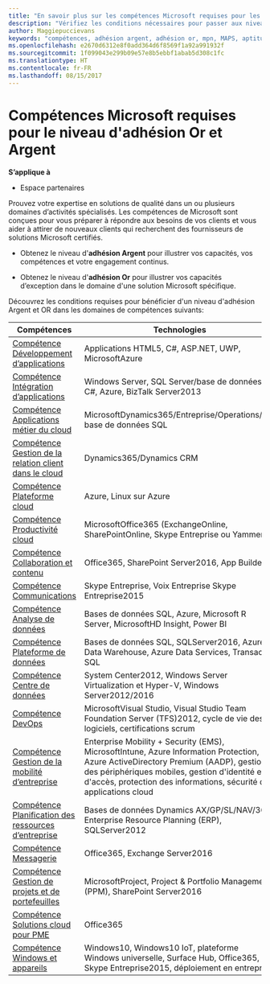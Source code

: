 ```yaml
---
title: "En savoir plus sur les compétences Microsoft requises pour les niveaux d’adhésion or et argent | Espace partenaires"
description: "Vérifiez les conditions nécessaires pour passer aux niveaux d’adhésion or et argent."
author: Maggiepuccievans
keywords: "compétences, adhésion argent, adhésion or, mpn, MAPS, aptitude, Microsoft Partner Network, adhésion au réseau"
ms.openlocfilehash: e2670d6312e8f0add364d6f8569f1a92a991932f
ms.sourcegitcommit: 1f099043e299b09e57e8b5ebbf1abab5d308c1fc
ms.translationtype: HT
ms.contentlocale: fr-FR
ms.lasthandoff: 08/15/2017
---
```

# <a name="microsoft-competency-requirements-for-gold-and-silver-membership"></a>Compétences Microsoft requises pour le niveau d'adhésion Or et Argent

**S’applique à**

-  Espace partenaires

Prouvez votre expertise en solutions de qualité dans un ou plusieurs domaines d’activités spécialisés. Les compétences de Microsoft sont conçues pour vous préparer à répondre aux besoins de vos clients et vous aider à attirer de nouveaux clients qui recherchent des fournisseurs de solutions Microsoft certifiés.

- Obtenez le niveau d'**adhésion Argent** pour illustrer vos capacités, vos compétences et votre engagement continus.

- Obtenez le niveau d'**adhésion Or** pour illustrer vos capacités d’exception dans le domaine d'une solution Microsoft spécifique.

Découvrez les conditions requises pour bénéficier d'un niveau d'adhésion Argent et OR dans les domaines de compétences suivants:


| Compétences  | Technologies |
|   ------------------   |   -------   |
| [Compétence Développement d’applications](competency-application-development.md) | Applications HTML5, C#, ASP.NET, UWP, MicrosoftAzure |
| [Compétence Intégration d’applications](competency-application-integration.md) | Windows Server, SQL Server/base de données, C#, Azure, BizTalk Server2013|
| [Compétence Applications métier du cloud](competency-cloud-business-applications.md)| MicrosoftDynamics365/Entreprise/Operations/AX, base de données SQL |
| [Compétence Gestion de la relation client dans le cloud](competency-cloud-customer-relationship-management.md)| Dynamics365/Dynamics CRM |
| [Compétence Plateforme cloud](competency-cloud-platform.md)| Azure, Linux sur Azure |
| [Compétence Productivité cloud](competency-cloud-productivity.md)| MicrosoftOffice365 (ExchangeOnline, SharePointOnline, Skype Entreprise ou Yammer)|
| [Compétence Collaboration et contenu](competency-collaboration-and-content.md)| Office365, SharePoint Server2016, App Builder |
| [Compétence Communications](competency-communications.md)| Skype Entreprise, Voix Entreprise Skype Entreprise2015 |
| [Compétence Analyse de données](competency-data-analytics.md)| Bases de données SQL, Azure, Microsoft R Server, MicrosoftHD Insight, Power BI |
| [Compétence Plateforme de données](competency-data-platform.md)| Bases de données SQL, SQLServer2016, Azure Data Warehouse, Azure Data Services, Transact-SQL |
| [Compétence Centre de données](competency-datacenter.md)| System Center2012, Windows Server Virtualization et Hyper-V, Windows Server2012/2016 |
| [Compétence DevOps](competency-devops.md)| MicrosoftVisual Studio, Visual Studio Team Foundation Server (TFS)2012, cycle de vie des logiciels, certifications scrum |
| [Compétence Gestion de la mobilité d’entreprise](competency-enterprise-mobility-management.md)| Enterprise Mobility + Security (EMS), MicrosoftIntune, Azure Information Protection, Azure ActiveDirectory Premium (AADP), gestion des périphériques mobiles, gestion d'identité et d'accès, protection des informations, sécurité des applications cloud |
| [Compétence Planification des ressources d’entreprise](competency-enterprise-resource-planning.md)| Bases de données Dynamics AX/GP/SL/NAV/365, Enterprise Resource Planning (ERP), SQLServer2012  |
| [Compétence Messagerie](competency-messaging.md)| Office365, Exchange Server2016 |
| [Compétence Gestion de projets et de portefeuilles](competency-project-and-portfolio-management.md)| MicrosoftProject, Project & Portfolio Management (PPM), SharePoint Server2016|
| [Compétence Solutions cloud pour PME](competency-small-and-midmarket-cloud-solutions.md)| Office365 |
| [Compétence Windows et appareils](competency-windows-and-devices.md)| Windows10, Windows10 IoT, plateforme Windows universelle, Surface Hub, Office365, Skype Entreprise2015, déploiement en entreprise |